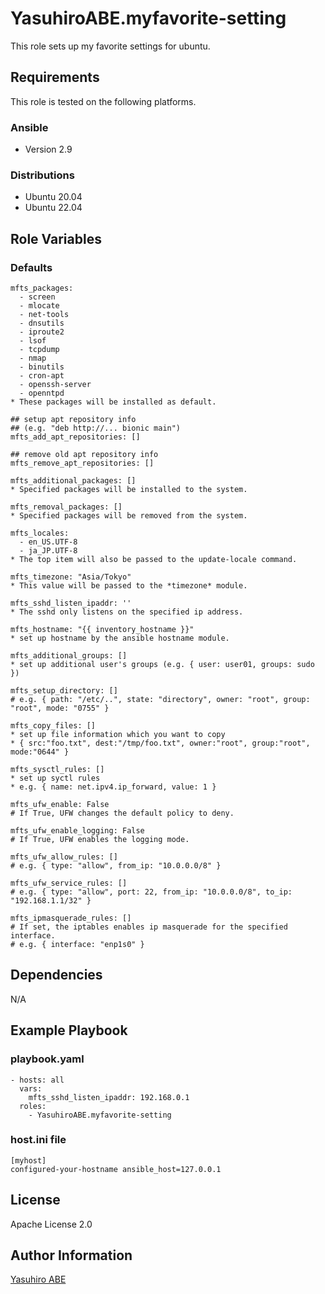 YasuhiroABE.myfavorite-setting
==============================

This role sets up my favorite settings for ubuntu.

Requirements
------------

This role is tested on the following platforms.

### Ansible
- Version 2.9

### Distributions
- Ubuntu 20.04
- Ubuntu 22.04

Role Variables
--------------

### Defaults

    mfts_packages:
      - screen
      - mlocate
      - net-tools
      - dnsutils
      - iproute2
      - lsof
      - tcpdump
      - nmap
      - binutils
      - cron-apt
      - openssh-server
      - openntpd
    * These packages will be installed as default.

    ## setup apt repository info
    ## (e.g. "deb http://... bionic main")
    mfts_add_apt_repositories: []

    ## remove old apt repository info 
    mfts_remove_apt_repositories: []

    mfts_additional_packages: []
    * Specified packages will be installed to the system.
    
    mfts_removal_packages: []
    * Specified packages will be removed from the system.
    
    mfts_locales:
      - en_US.UTF-8
      - ja_JP.UTF-8
    * The top item will also be passed to the update-locale command.
      
    mfts_timezone: "Asia/Tokyo"
    * This value will be passed to the *timezone* module.

    mfts_sshd_listen_ipaddr: ''
    * The sshd only listens on the specified ip address.
    
    mfts_hostname: "{{ inventory_hostname }}"
    * set up hostname by the ansible hostname module.

    mfts_additional_groups: []
    * set up additional user's groups (e.g. { user: user01, groups: sudo })

    mfts_setup_directory: []
    # e.g. { path: "/etc/..", state: "directory", owner: "root", group: "root", mode: "0755" }

    mfts_copy_files: []
    * set up file information which you want to copy
    * { src:"foo.txt", dest:"/tmp/foo.txt", owner:"root", group:"root", mode:"0644" }

    mfts_sysctl_rules: []
    * set up syctl rules
    * e.g. { name: net.ipv4.ip_forward, value: 1 }

    mfts_ufw_enable: False
    # If True, UFW changes the default policy to deny.

    mfts_ufw_enable_logging: False
    # If True, UFW enables the logging mode.

    mfts_ufw_allow_rules: []
    # e.g. { type: "allow", from_ip: "10.0.0.0/8" }

    mfts_ufw_service_rules: []
    # e.g. { type: "allow", port: 22, from_ip: "10.0.0.0/8", to_ip: "192.168.1.1/32" }

    mfts_ipmasquerade_rules: []
    # If set, the iptables enables ip masquerade for the specified interface.
    # e.g. { interface: "enp1s0" }

Dependencies
------------

N/A

Example Playbook
----------------

### playbook.yaml

    - hosts: all
      vars:
        mfts_sshd_listen_ipaddr: 192.168.0.1
      roles:
        - YasuhiroABE.myfavorite-setting

### host.ini file

    [myhost]
    configured-your-hostname ansible_host=127.0.0.1

License
-------

Apache License 2.0

Author Information
------------------

[Yasuhiro ABE](http://www.yasundial.org/foaf.xml)

